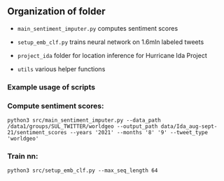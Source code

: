 ## Organization of folder

- `main_sentiment_imputer.py` computes sentiment scores

- `setup_emb_clf.py` trains neural network on 1.6mln labeled tweets

- `project_ida` folder for location inference for Hurricane Ida Project

- `utils` various helper functions

### Example usage of scripts

### Compute sentiment scores:
```
python3 src/main_sentiment_imputer.py --data_path /data1/groups/SUL_TWITTER/worldgeo --output_path data/Ida_aug-sept-21/sentiment_scores --years '2021' --months '8' '9' --tweet_type 'worldgeo'
```

### Train nn:
```
python3 src/setup_emb_clf.py --max_seq_length 64
```


